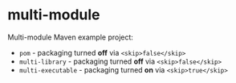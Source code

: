 # multi-module

Multi-module Maven example project:
* `pom` - packaging turned **off** via `<skip>false</skip>`
* `multi-library` - packaging turned **off** via `<skip>false</skip>`
* `multi-executable` - packaging turned **on** via `<skip>true</skip>`

